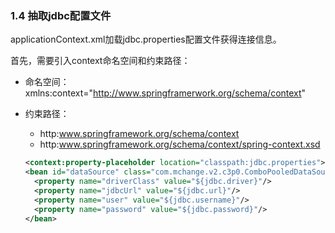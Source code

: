 ### 1.4 抽取jdbc配置文件

applicationContext.xml加载jdbc.properties配置文件获得连接信息。

首先，需要引入context命名空间和约束路径：

- 命名空间：xmlns:context="http://www.springframerwork.org/schema/context"

- 约束路径：

  - http:www.springframework.org/schema/context
  - http:www.springframework.org/schema/context/spring-context.xsd

  ```xml
  <context:property-placeholder location="classpath:jdbc.properties">
  <bean id="dataSource" class="com.mchange.v2.c3p0.ComboPooledDataSource">
  	<property name="driverClass" value="${jdbc.driver}"/>
  	<property name="jdbcUrl" value="${jdbc.url}"/>
  	<property name="user" value="${jdbc.username}"/>
  	<property name="password" value="${jdbc.password}"/>
  </bean>
  ```

  

